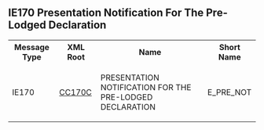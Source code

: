 ## IE170 Presentation Notification For The Pre-Lodged Declaration
<table cellspacing="0">
<tr>
<th>
   Message Type
  </th>
<th>
   XML Root
  </th>
<th>
   Name
  </th>
<th>
   Short Name
  </th>
</tr>
<tr>
<td>
<p class="s3">
    IE170
   </p>
</td>
<td>
<a href="https://github.com/hmrc/transit-movements-validator/blob/main/conf/xsd/cc170c.xsd">
    CC170C
   </a>
</td>
<td>
<p class="s3">
    PRESENTATION NOTIFICATION FOR THE PRE-LODGED DECLARATION
   </p>
</td>
<td>
   E_PRE_NOT
  </td>
</tr>
</table>
